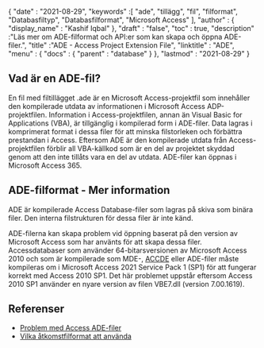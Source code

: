 {
  "date" : "2021-08-29",
  "keywords" :[ "ade", "tillägg", "fil", "filformat", "Databasfiltyp", "Databasfilformat", "Microsoft Access" ],
  "author" : {
    "display_name" : "Kashif Iqbal"
},
  "draft" : "false",
  "toc" : true,
  "description" :"Läs mer om ADE-filformat och API:er som kan skapa och öppna ADE-filer.",
  "title" :"ADE - Access Project Extension File",
  "linktitle" : "ADE",
  "menu" : {
    "docs" : {
      "parent" : "database"
}
},
  "lastmod" : "2021-08-29"
}

## Vad är en ADE-fil?

En fil med filtillägget .ade är en Microsoft Access-projektfil som innehåller den kompilerade utdata av informationen i Microsoft Access ADP-projektfilen. Information i Access-projektfilen, annan än Visual Basic for Applications (VBA), är tillgänglig i kompilerad form i ADE-filer. Data lagras i komprimerat format i dessa filer för att minska filstorleken och förbättra prestandan i Access. Eftersom ADE är den kompilerade utdata från Access-projektfilen förblir all VBA-källkod som är en del av projektet skyddad genom att den inte tillåts vara en del av utdata. ADE-filer kan öppnas i Microsoft Access 365.

## ADE-filformat - Mer information

ADE är kompilerade Access Database-filer som lagras på skiva som binära filer. Den interna filstrukturen för dessa filer är inte känd.

ADE-filerna kan skapa problem vid öppning baserat på den version av Microsoft Access som har använts för att skapa dessa filer. Accessdatabaser som använder 64-bitarsversionen av Microsoft Access 2010 och som är kompilerade som MDE-, [ACCDE](/sv/database/accde/) eller ADE-filer måste kompileras om i Microsoft Access 2021 Service Pack 1 (SP1) för att fungerar korrekt med Access 2010 SP1. Det här problemet uppstår eftersom Access 2010 SP1 använder en nyare version av filen VBE7.dll (version 7.00.1619).

## Referenser

* [Problem med Access ADE-filer](https://learn.microsoft.com/en-us/office/troubleshoot/access/error-run-compiled-mde-accde-ade)
* [Vilka åtkomstfilformat att använda](https://support.microsoft.com/en-us/office/which-access-file-format-should-i-use-012d9ab3-d14c-479e-b617-be66f9070b41)

